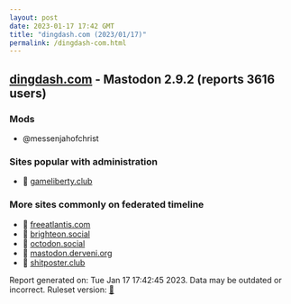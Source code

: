 ```yaml
---
layout: post
date: 2023-01-17 17:42 GMT
title: "dingdash.com (2023/01/17)"
permalink: /dingdash-com.html
---
```


## [dingdash.com](https://dingdash.com) - Mastodon 2.9.2 (reports 3616 users)

### Mods
 * @messenjahofchrist

### Sites popular with administration

* 🐘 [gameliberty.club](/gameliberty-club.html)

### More sites commonly on federated timeline

* 🐘 [freeatlantis.com](/freeatlantis-com.html)
* 🐘 [brighteon.social](/brighteon-social.html)
* 🐘 [octodon.social](/octodon-social.html)
* 🐘 [mastodon.derveni.org](/mastodon-derveni-org.html)
* 🐘 [shitposter.club](/shitposter-club.html)

Report generated on: Tue Jan 17 17:42:45 2023. Data may be outdated or incorrect.
Ruleset version: [🧁](/version-cupcake)
